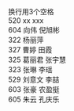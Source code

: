换行用3个空格   
520 xx xxx   
604 向伟 倪旭彬   
322 杨丽萍   
327 曹婷 田霞   
325 葛丽君 张宇慧   
323 张琳 李瑶   
529 刘意文 李喆   
603 张豪 农盈挺   
605 朱云 孔庆乐
